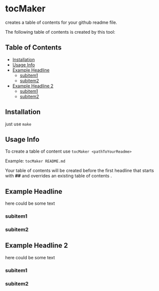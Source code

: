 # tocMaker
creates a table of contents for your github readme file.

The following table of contents is created by this tool:

<!-- [toc] -->
## Table of Contents

   * [Installation](#installation)
   * [Usage Info](#usage-info)
   * [Example Headline](#example-headline)
     * [subitem1](#subitem1)
     * [subitem2](#subitem2)
   * [Example Headline 2](#example-headline-2)
     * [subitem1](#subitem1_1)
     * [subitem2](#subitem2_1)

<!-- [toc] -->
## Installation
just use ```make```

## Usage Info
To create a table of content use ```tocMaker <pathToYourReadme>```

Example: ```tocMaker README.md```

Your table of contents will be created before the first headline that starts with **##** and overrides an existing table of contents .

## Example Headline
here could be some text
### subitem1
### subitem2

## Example Headline 2
here could be some text
### subitem1
### subitem2
